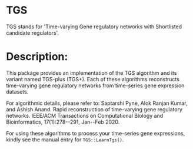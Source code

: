 # TGS
TGS stands for 'Time-varying Gene regulatory networks with Shortlisted candidate regulators'.

# Description: 
This package provides an implementation of the TGS algorithm and its 
variant named TGS-plus (TGS+). Each of these algorithms reconstructs 
time-varying gene regulatory networks from time-series gene 
expression datasets.   

For algorithmic details, please refer to: 
Saptarshi Pyne, Alok Ranjan Kumar, and Ashish Anand. Rapid 
reconstruction of time-varying gene regulatory networks. 
IEEE/ACM Transactions on Computational Biology and 
Bioinformatics, 17(1):278--291, Jan--Feb 2020.  

For using these algorithms to process your time-series gene 
expressions, kindly see the manual entry for `TGS::LearnTgs()`.
